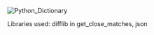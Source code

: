 ![Python_Dictionary](https://socialify.git.ci/vajra-krishnam/Python_Dictionary/image?description=1&descriptionEditable=This%20is%20an%20interactive%20english%20dictionary.%0A%0A&language=1&name=1&owner=1&theme=Dark)


Libraries used:
    difflib in get_close_matches, json
